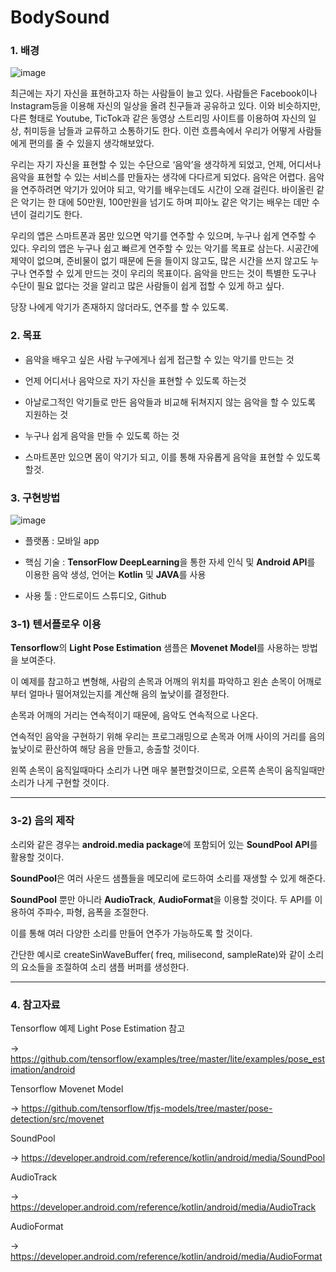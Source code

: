 # BodySound

### 1. 배경
![image](https://user-images.githubusercontent.com/29995264/135447416-fc303a7e-106e-4bf4-a267-fae3d9c632c9.png)

최근에는 자기 자신을 표현하고자 하는 사람들이 늘고 있다. 사람들은 Facebook이나 Instagram등을 이용해 자신의 일상을 올려 친구들과 공유하고 있다. 이와 비슷하지만, 다른 형태로 Youtube, TicTok과 같은 동영상 스트리밍 사이트를 이용하여 자신의 일상, 취미등을 남들과 교류하고 소통하기도 한다. 이런 흐름속에서 우리가 어떻게 사람들에게 편의를 줄 수 있을지 생각해보았다. 

우리는 자기 자신을 표현할 수 있는 수단으로 ‘음악’을 생각하게 되었고, 언제, 어디서나 음악을 표현할 수 있는 서비스를 만들자는 생각에 다다르게 되었다. 음악은 어렵다. 음악을 연주하려면 악기가 있어야 되고, 악기를 배우는데도 시간이 오래 걸린다. 바이올린 같은 악기는 한 대에 50만원, 100만원을 넘기도 하며 피아노 같은 악기는 배우는 데만 수년이 걸리기도 한다. 

우리의 앱은 스마트폰과 몸만 있으면 악기를 연주할 수 있으며, 누구나 쉽게 연주할 수 있다. 우리의 앱은 누구나 쉽고 빠르게 연주할 수 있는 악기를 목표로 삼는다. 시공간에 제약이 없으며, 준비물이 없기 때문에 돈을 들이지 않고도, 많은 시간을 쓰지 않고도 누구나 연주할 수 있게 만드는 것이 우리의 목표이다. 음악을 만드는 것이 특별한 도구나 수단이 필요 없다는 것을 알리고 많은 사람들이 쉽게 접할 수 있게 하고 싶다. 

당장 나에게 악기가 존재하지 않더라도, 연주를 할 수 있도록.

### 2. 목표
- 음악을 배우고 싶은 사람 누구에게나 쉽게 접근할 수 있는 악기를 만드는 것

- 언제 어디서나 음악으로 자기 자신을 표현할 수 있도록 하는것

- 아날로그적인 악기들로 만든 음악들과 비교해 뒤쳐지지 않는 음악을 할 수 있도록 지원하는 것

- 누구나 쉽게 음악을 만들 수 있도록 하는 것

- 스마트폰만 있으면 몸이 악기가 되고, 이를 통해 자유롭게 음악을 표현할 수 있도록 할것. 





### 3. 구현방법
![image](https://user-images.githubusercontent.com/29995264/135447625-0bd9cd86-85af-43c3-8707-91880b908389.png)
- 플랫폼 : 모바일 app

- 핵심 기술 : **TensorFlow DeepLearning**을 통한 자세 인식 및 **Android API**를 이용한 음악 생성, 언어는 **Kotlin** 및 **JAVA**를 사용

- 사용 툴 : 안드로이드 스튜디오, Github
### 3-1) 텐서플로우 이용

 **Tensorflow**의 **Light Pose Estimation** 샘플은 **Movenet Model**를 사용하는 방법을 보여준다. 

 이 예제를 참고하고 변형해, 사람의 손목과 어깨의 위치를 파악하고 왼손 손목이 어깨로부터 얼마나 떨어져있는지를 계산해 음의 높낮이를 결정한다. 

 손목과 어깨의 거리는 연속적이기 때문에, 음악도 연속적으로 나온다. 

 연속적인 음악을 구현하기 위해 우리는 프로그래밍으로 손목과 어깨 사이의 거리를 음의 높낮이로 환산하여 해당 음을 만들고, 송출할 것이다. 

 왼쪽 손목이 움직일때마다 소리가 나면 매우 불편할것이므로, 오른쪽 손목이 움직일때만 소리가 나게 구현할 것이다. 

********************
### 3-2) 음의 제작

 소리와 같은 경우는 **android.media package**에 포함되어 있는 **SoundPool API**를 활용할 것이다.

 **SoundPool**은 여러 사운드 샘플들을 메모리에 로드하여 소리를 재생할 수 있게 해준다. 

 **SoundPool** 뿐만 아니라 **AudioTrack**, **AudioFormat**을 이용할 것이다. 두 API를 이용하여 주파수, 파형, 음폭을 조절한다.

 이를 통해 여러 다양한 소리를 만들어 연주가 가능하도록 할 것이다.

 간단한 예시로 createSinWaveBuffer( freq,  milisecond,  sampleRate)와 같이 소리의 요소들을 조절하여 소리 샘플 버퍼를 생성한다. 

********************





### 4. 참고자료
Tensorflow 예제 Light Pose Estimation 참고

 -> <https://github.com/tensorflow/examples/tree/master/lite/examples/pose_estimation/android>

Tensorflow Movenet Model

 -> <https://github.com/tensorflow/tfjs-models/tree/master/pose-detection/src/movenet>

SoundPool

 -> <https://developer.android.com/reference/kotlin/android/media/SoundPool>

AudioTrack

 -> <https://developer.android.com/reference/kotlin/android/media/AudioTrack>

AudioFormat

 -> <https://developer.android.com/reference/kotlin/android/media/AudioFormat>

